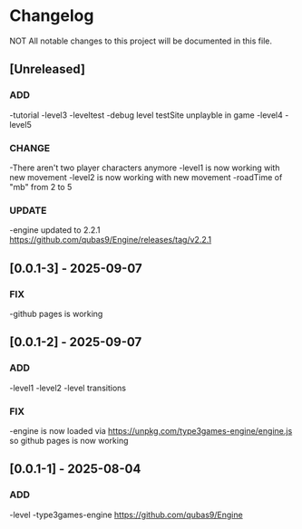 # Changelog

NOT All notable changes to this project will be documented in this file.

## [Unreleased]

### ADD

-tutorial
-level3
-leveltest
-debug level testSite unplayble in game
-level4
-level5

### CHANGE
-There aren't two player characters anymore
-level1 is now working with new movement
-level2 is now working with new movement
-roadTime of "mb" from 2 to 5

### UPDATE
-engine updated to 2.2.1 https://github.com/qubas9/Engine/releases/tag/v2.2.1

## [0.0.1-3] - 2025-09-07

### FIX
-github pages is working

## [0.0.1-2] - 2025-09-07

### ADD
-level1
-level2
-level transitions

### FIX
-engine is now loaded via https://unpkg.com/type3games-engine/engine.js so github pages is now working

## [0.0.1-1] - 2025-08-04

### ADD
-level
-type3games-engine https://github.com/qubas9/Engine

